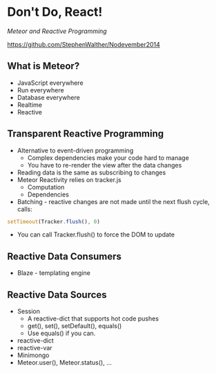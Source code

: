 # Don't Do, React!
*Meteor and Reactive Programming*

https://github.com/StephenWalther/Nodevember2014

## What is Meteor?

- JavaScript everywhere
- Run everywhere
- Database everywhere
- Realtime
- Reactive

## Transparent Reactive Programming

- Alternative to event-driven programming
  - Complex dependencies make your code hard to manage
  - You have to re-render the view after the data changes
- Reading data is the same as subscribing to changes
- Meteor Reactivity relies on tracker.js
  - Computation
  - Dependencies
- Batching - reactive changes are not made until the next flush cycle, calls:

```javascript
setTimeout(Tracker.flush(), 0)
```

- You can call Tracker.flush() to force the DOM to update

## Reactive Data Consumers

- Blaze - templating engine

## Reactive Data Sources

- Session
  - A reactive-dict that supports hot code pushes
  - get(), set(), setDefault(), equals()
  - Use equals() if you can.
- reactive-dict
- reactive-var
- Minimongo
- Meteor.user(), Meteor.status(), ...

